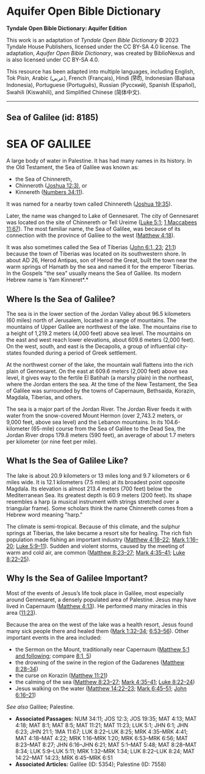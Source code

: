 # Aquifer Open Bible Dictionary

**Tyndale Open Bible Dictionary: Aquifer Edition**

This work is an adaptation of *Tyndale Open Bible Dictionary* © 2023 Tyndale House Publishers, licensed under the CC BY\-SA 4\.0 license. The adaptation, *Aquifer Open Bible Dictionary*, was created by BiblioNexus and is also licensed under CC BY\-SA 4\.0\.

This resource has been adapted into multiple languages, including English, Tok Pisin, Arabic (عربي), French (Français), Hindi (हिंदी), Indonesian (Bahasa Indonesia), Portuguese (Português), Russian (Русский), Spanish (Español), Swahili (Kiswahili), and Simplified Chinese (简体中文).



--------------------------------

## Sea of Galilee (id: 8185)

SEA OF GALILEE
==============

A large body of water in Palestine. It has had many names in its history. In the Old Testament, the Sea of Galilee was known as:

* the Sea of Chinnereth,
* Chinneroth ([Joshua 12:3\)](https://ref.ly/Josh12:3), or
* Kinnereth ([Numbers 34:11](https://ref.ly/Num34:11)).

It was named for a nearby town called Chinnereth ([Joshua 19:35](https://ref.ly/Josh19:35)). 

Later, the name was changed to Lake of Gennesaret. The city of Gennesaret was located on the site of Chinnereth or Tell Ureime ([Luke 5:1](https://ref.ly/Luke5:1); [1 Maccabees 11:67](https://ref.ly/1Macc11:67)). The most familiar name, the Sea of Galilee, was because of its connection with the province of Galilee to the west ([Matthew 4:18](https://ref.ly/Matt4:18)). 

It was also sometimes called the Sea of Tiberias ([John 6:1, 23](https://ref.ly/John6:1,John6:23); [21:1](https://ref.ly/John21:1)) because the town of Tiberias was located on its southwestern shore. In about AD 26, Herod Antipas, son of Herod the Great, built the town near the warm springs of Hamath by the sea and named it for the emperor Tiberias. In the Gospels "the sea" usually means the Sea of Galilee. Its modern Hebrew name is Yam Kinneret*.*

Where Is the Sea of Galilee?
----------------------------

The sea is in the lower section of the Jordan Valley about 96\.5 kilometers (60 miles) north of Jerusalem, located in a range of mountains. The mountains of Upper Galilee are northwest of the lake. The mountains rise to a height of 1,219\.2 meters (4,000 feet) above sea level. The mountains on the east and west reach lower elevations, about 609\.6 meters (2,000 feet). On the west, south, and east is the Decapolis, a group of influential city\-states founded during a period of Greek settlement. 

At the northwest corner of the lake, the mountain wall flattens into the rich plain of Gennesaret. On the east at 609\.6 meters (2,000 feet) above sea level, it gives way to the fertile El Batihah (a marshy plain) in the northeast, where the Jordan enters the sea. At the time of the New Testament, the Sea of Galilee was surrounded by the towns of Capernaum, Bethsaida, Korazin, Magdala, Tiberias, and others.

The sea is a major part of the Jordan River. The Jordan River feeds it with water from the snow\-covered Mount Hermon (over 2,743\.2 meters, or 9,000 feet, above sea level) and the Lebanon mountains. In its 104\.6\-kilometer (65\-mile) course from the Sea of Galilee to the Dead Sea, the Jordan River drops 179\.8 meters (590 feet), an average of about 1\.7 meters per kilometer (or nine feet per mile).

What Is the Sea of Galilee Like?
--------------------------------

The lake is about 20\.9 kilometers or 13 miles long and 9\.7 kilometers or 6 miles wide. It is 12\.1 kilometers (7\.5 miles) at its broadest point opposite Magdala. Its elevation is almost 213\.4 meters (700 feet) below the Mediterranean Sea. Its greatest depth is 60\.9 meters (200 feet). Its shape resembles a harp (a musical instrument with strings stretched over a triangular frame). Some scholars think the name Chinnereth comes from a Hebrew word meaning "harp." 

The climate is semi\-tropical. Because of this climate, and the sulphur springs at Tiberias, the lake became a resort site for healing. The rich fish population made fishing an important industry ([Matthew 4:18–22](https://ref.ly/Matt4:18-Matt4:22); [Mark 1:16–20](https://ref.ly/Mark1:16-Mark1:20); [Luke 5:9–11](https://ref.ly/Luke5:9-Luke5:11)). Sudden and violent storms, caused by the meeting of warm and cold air, are common ([Matthew 8:23–27](https://ref.ly/Matt8:23-Matt8:27); [Mark 4:35–41](https://ref.ly/Mark4:35-Mark4:41); [Luke 8:22–25](https://ref.ly/Luke8:22-Luke8:25)).

Why Is the Sea of Galilee Important?
------------------------------------

Most of the events of Jesus’s life took place in Galilee, most especially around Gennesaret, a densely populated area of Palestine. Jesus may have lived in Capernaum ([Matthew 4:13](https://ref.ly/Matt4:13)). He performed many miracles in this area ([11:23](https://ref.ly/Matt11:23)). 

Because the area on the west of the lake was a health resort, Jesus found many sick people there and healed them ([Mark 1:32](https://ref.ly/Mark1:32-Mark1:34)[–](https://ref.ly/Luke8:22-Luke8:25)[34](https://ref.ly/Mark1:32-Mark1:34); [6:53](https://ref.ly/Mark6:53-Mark6:56)[–](https://ref.ly/Luke8:22-Luke8:25)[56](https://ref.ly/Mark6:53-Mark6:56)). Other important events in the area included: 

* the Sermon on the Mount, traditionally near Capernaum ([Matthew 5:1 and following](https://ref.ly/Matt5:1-Matt5:48); compare [8:1, 5](https://ref.ly/Matt8:1,Matt8:5))
* the drowning of the swine in the region of the Gadarenes ([Matthew 8:28](https://ref.ly/Matt8:28-Matt8:34)[–](https://ref.ly/Luke8:22-Luke8:25)[34](https://ref.ly/Matt8:28-Matt8:34))
* the curse on Korazin ([Matthew 11:21](https://ref.ly/Matt11:21))
* the calming of the sea ([Matthew 8:23](https://ref.ly/Matt8:23-Matt8:27)[–](https://ref.ly/Luke8:22-Luke8:25)[27](https://ref.ly/Matt8:23-Matt8:27); [Mark 4:35](https://ref.ly/Mark4:35-Mark4:41)[–](https://ref.ly/Luke8:22-Luke8:25)[41](https://ref.ly/Mark4:35-Mark4:41); [Luke 8:22](https://ref.ly/Luke8:22-Luke8:24)[–](https://ref.ly/Luke8:22-Luke8:25)[24](https://ref.ly/Luke8:22-Luke8:24))
* Jesus walking on the water ([Matthew 14:22](https://ref.ly/Matt14:22-Matt14:23)[–](https://ref.ly/Luke8:22-Luke8:25)[23](https://ref.ly/Matt14:22-Matt14:23); [Mark 6:45](https://ref.ly/Mark6:45-Mark6:51)[–](https://ref.ly/Luke8:22-Luke8:25)[51](https://ref.ly/Mark6:45-Mark6:51); [John 6:16](https://ref.ly/John6:16-John6:21)[–](https://ref.ly/Luke8:22-Luke8:25)[21](https://ref.ly/John6:16-John6:21))

*See also* Galilee; Palestine.

* **Associated Passages:** NUM 34:11; JOS 12:3; JOS 19:35; MAT 4:13; MAT 4:18; MAT 8:1; MAT 8:5; MAT 11:21; MAT 11:23; LUK 5:1; JHN 6:1; JHN 6:23; JHN 21:1; 1MA 11:67; LUK 8:22–LUK 8:25; MRK 4:35–MRK 4:41; MAT 4:18–MAT 4:22; MRK 1:16–MRK 1:20; MRK 6:53–MRK 6:56; MAT 8:23–MAT 8:27; JHN 6:16–JHN 6:21; MAT 5:1–MAT 5:48; MAT 8:28–MAT 8:34; LUK 5:9–LUK 5:11; MRK 1:32–MRK 1:34; LUK 8:22–LUK 8:24; MAT 14:22–MAT 14:23; MRK 6:45–MRK 6:51
* **Associated Articles:** Galilee (ID: 5354); Palestine (ID: 7558)

